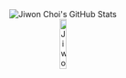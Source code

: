 <div align="center">
  <img src="https://metrics.lecoq.io/devjiwonchoi?template=classic&base.activity=0&base.community=0&base.repositories=0&base.metadata=0&pagespeed=1&notable=1&discussions=1&languages=1&base=header%2C%20activity%2C%20community%2C%20repositories%2C%20metadata&base.indepth=false&base.hireable=false&base.skip=false&languages=false&languages.ignored=html%2C%20css%2C%20mdx&languages.limit=8&languages.threshold=0%25&languages.other=false&languages.colors=github&languages.sections=most-used&languages.indepth=false&languages.analysis.timeout=15&languages.analysis.timeout.repositories=7.5&languages.categories=markup%2C%20programming&languages.recent.categories=markup%2C%20programming&languages.recent.load=300&languages.recent.days=14&discussions=false&discussions.categories=false&discussions.categories.limit=0&notable=false&notable.filter=stars%3A%3E400&notable.from=all&notable.repositories=true&notable.indepth=false&notable.types=commit&notable.self=false&pagespeed=false&pagespeed.url=devjiwonchoi.codes&pagespeed.detailed=true&pagespeed.screenshot=false&pagespeed.pwa=false&config.twemoji=true" alt="Jiwon Choi's GitHub Stats" />
</div>

<div align="center">
  <a href="https://www.credly.com/badges/acf8b0bc-2952-4ee1-ac3b-7ab91478ddbb">
    <img src="https://images.credly.com/size/340x340/images/b9feab85-1a43-4f6c-99a5-631b88d5461b/image.png" alt="Jiwon Choi's AWS Certified Developer - Associate Badge" style="width: 15%" />
  </a>
</div>
<!-- <img src="https://answered.vercel.app/api?username=devjiwonchoi" alt="Jiwon Choi's Answered Discussions Stat" style="width: 50%" /> -->
